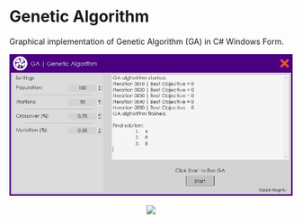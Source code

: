 # Genetic Algorithm
Graphical implementation of Genetic Algorithm (GA) in C# Windows Form.

<p align="center">
  <img src="https://github.com/SajadAfaghiy/Genetic-Algorithm/blob/master/Genetic-Algorithm/Screenshots/GA%20Screenshot.JPG" width="600"/>
</p>

<p align="center">
  <img src="https://github.com/SajadAfaghiy/Genetic-Algorithm/blob/master/Genetic-Algorithm/Screenshots/Particle%20Swarm%20Arrows%20Animation.gif" width="400"/>
</p>
